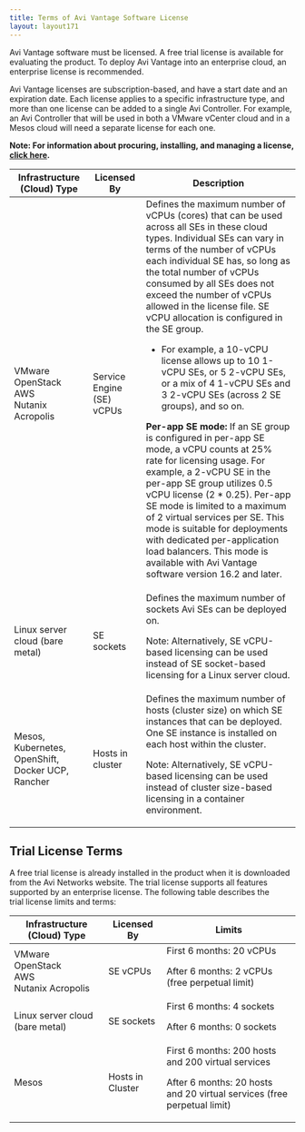 ```yaml
---
title: Terms of Avi Vantage Software License
layout: layout171
---
```

Avi Vantage software must be licensed. A free trial license is available for evaluating the product. To deploy Avi Vantage into an enterprise cloud, an enterprise license is recommended.

Avi Vantage licenses are subscription-based, and have a start date and an expiration date. Each license applies to a specific infrastructure type, and more than one license can be added to a single Avi Controller. For example, an Avi Controller that will be used in both a VMware vCenter cloud and in a Mesos cloud will need a separate license for each one.

**Note: For information about procuring, installing, and managing a license, <a href="{% vpath %}/avi-vantage-license-management/">click here</a>.**
<table class="table table table-bordered table-hover">   
<thead>  
<tr>    
<th>Infrastructure (Cloud) Type
</th>
<th>Licensed By
</th>
<th>Description
</th>
</tr>
</thead>
<tbody>    
<tr>    
<td>VMware<br> OpenStack<br> AWS<br> Nutanix Acropolis</td>
<td>Service Engine (SE) vCPUs</td>
<td>Defines the maximum number of vCPUs (cores) that can be used across all SEs in these cloud types. Individual SEs can vary in terms of the number of vCPUs each individual SE has, so long as the total number of vCPUs consumed by all SEs does not exceed the number of vCPUs allowed in the license file. SE vCPU allocation is configured in the SE group.<p></p> 
<ul> 
 <li>For example, a 10-vCPU license allows up to 10 1-vCPU SEs, or 5 2-vCPU SEs, or a mix of 4 1-vCPU SEs and 3 2-vCPU SEs (across 2 SE groups), and so on.</li> 
</ul> <p><strong>Per-app SE mode:</strong> If an SE group is configured in per-app SE mode, <span style="font-weight: 400;">a vCPU counts at 25% rate for licensing usage. For example, a 2-vCPU SE in the per-app SE group utilizes 0.5 vCPU license (2 * 0.25). Per-app SE mode is limited to a maximum of 2 virtual services per SE. This mode is suitable for deployments with dedicated per-application load balancers. This mode is available with Avi Vantage software version 16.2 and later.</span></p></td>
</tr>
<tr>    
<td>Linux server cloud (bare metal)</td>
<td>SE sockets</td>
<td>Defines the maximum number of sockets Avi SEs can be deployed on.<p></p> <p>Note: Alternatively, SE vCPU-based licensing can be used instead of SE socket-based licensing for a Linux server cloud.</p></td>
</tr>
<tr>    
<td>Mesos, Kubernetes, OpenShift, Docker UCP, Rancher</td>
<td>Hosts in cluster</td>
<td>Defines the maximum number of hosts (cluster size) on which SE instances that can be deployed. One SE instance is installed on each host within the cluster.<p></p> <p>Note: Alternatively, SE vCPU-based licensing can be used instead of cluster size-based licensing in a container environment.</p></td>
</tr>
</tbody>
</table>  

## Trial License Terms

A free trial license is already installed in the product when it is downloaded from the Avi Networks website. The trial license supports all features supported by an enterprise license. The following table describes the trial license limits and terms:
<table class="table table table-bordered table-hover">   
<thead>  
<tr>    
<th>Infrastructure (Cloud) Type
</th>
<th>Licensed By
</th>
<th>Limits
</th>
</tr>
</thead>
<tbody>    
<tr>    
<td>VMware<br> OpenStack<br> AWS<br> Nutanix Acropolis</td>
<td>SE vCPUs</td>
<td>First 6 months: 20 vCPUs<p></p> <p>After 6 months: 2 vCPUs (free perpetual limit)</p></td>
</tr>
<tr>    
<td>Linux server cloud (bare metal)</td>
<td>SE sockets</td>
<td>First 6 months: 4 sockets<p></p> <p>After 6 months: 0 sockets</p> <p> </p></td>
</tr>
<tr>    
<td>Mesos</td>
<td>Hosts in Cluster</td>
<td>First 6 months: 200 hosts and 200 virtual services<p></p> <p>After 6 months: 20 hosts and 20 virtual services (free perpetual limit)</p></td>
</tr>
</tbody>
</table>  